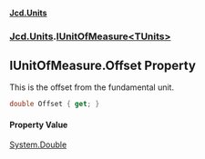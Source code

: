 #### [Jcd.Units](index.md 'index')
### [Jcd.Units](Jcd.Units.md 'Jcd.Units').[IUnitOfMeasure&lt;TUnits&gt;](Jcd.Units.IUnitOfMeasure_TUnits_.md 'Jcd.Units.IUnitOfMeasure<TUnits>')

## IUnitOfMeasure<TUnits>.Offset Property

This is the offset from the fundamental unit.

```csharp
double Offset { get; }
```

#### Property Value
[System.Double](https://docs.microsoft.com/en-us/dotnet/api/System.Double 'System.Double')